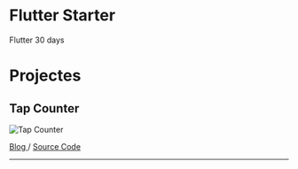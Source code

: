 # Flutter Starter

Flutter 30 days

# Projectes

## Tap Counter

![Tap Counter](https://raw.githubusercontent.com/slamdon/flutter-starter/master/resources/flutter-tap-counter.gif)

[Blog ]([https://medium.com/code4idea/flutter-%E8%B5%B7%E6%AD%A5-day-1-tap-counter-d641aa7fae10](https://medium.com/code4idea/flutter-起步-day-1-tap-counter-d641aa7fae10))/ [Source Code](https://github.com/slamdon/flutter-starter/tree/master/tap_counter)

---

